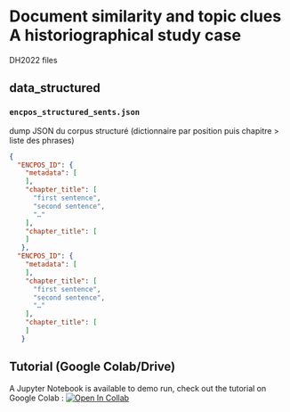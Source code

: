 # Document similarity and topic clues A historiographical study case


DH2022 files

## data_structured

### `encpos_structured_sents.json`

dump JSON du corpus structuré (dictionnaire par position puis chapitre > liste des phrases)

```json
{
  "ENCPOS_ID": {
    "metadata": [
    ],
    "chapter_title": [
      "first sentence",
      "second sentence",
      "…"
    ],
    "chapter_title": [
    ]
   },
  "ENCPOS_ID": {
    "metadata": [
    ],
    "chapter_title": [
      "first sentence",
      "second sentence",
      "…"
    ],
    "chapter_title": [
    ]
   }
```


## Tutorial (Google Colab/Drive)

A Jupyter Notebook is available to demo run, check out the tutorial on Google Colab : [![Open In Collab](https://colab.research.google.com/assets/colab-badge.svg)](https://colab.research.google.com/drive/1wFegH8SIuDsgY2z7cM-nW6LqDk_Lvwht?usp=sharing)
